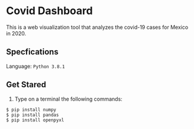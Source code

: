 # Covid Dashboard

This is a web visualization tool that analyzes the covid-19 cases for Mexico in 2020.

## Specfications

Language: `Python 3.8.1`

## Get Stared

1. Type on a terminal the following commands:

```
$ pip install numpy
$ pip install pandas
$ pip install openpyxl
```